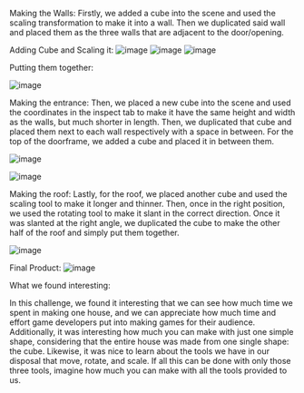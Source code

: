 Making the Walls: 
Firstly, we added a cube into the scene and used the scaling transformation to make it into a wall. Then we duplicated said wall and placed them as the three walls that are adjacent to the door/opening.

Adding Cube and Scaling it:
![image](https://github.com/user-attachments/assets/5f415dd1-1c42-4771-9004-6937355e6456)
![image](https://github.com/user-attachments/assets/035e04b6-1b93-4217-b8a7-a3ebf788f178)
![image](https://github.com/user-attachments/assets/41778f5f-0cb3-4275-b907-8bdb9d56f2cb)


Putting them together:


![image](https://github.com/user-attachments/assets/209ee3b6-c525-4442-9997-55a3e36de45e)


Making the entrance:
Then, we placed a new cube into the scene and used the coordinates in the inspect tab to make it have the same height and width as the walls, but much shorter in length.
Then, we duplicated that cube and placed them next to each wall respectively with a space in between. For the top of the doorframe, we added a cube and placed it in between them.

![image](https://github.com/user-attachments/assets/d52c0a39-6671-4132-b170-5ff7b0998b43)


![image](https://github.com/user-attachments/assets/2e7afd25-c14c-4768-96e0-7e66a2a1a435)


Making the roof:
Lastly, for the roof, we placed another cube and used the scaling tool to make it longer and thinner.
Then, once in the right position, we used the rotating tool to make it slant in the correct direction.
Once it was slanted at the right angle, we duplicated the cube to make the other half of the roof and simply put them together. 

![image](https://github.com/user-attachments/assets/f3896d6e-d9d5-42e3-b967-251997fb8ee7)

Final Product: 
![image](https://github.com/user-attachments/assets/01375f55-fa54-48cf-af95-a948dabaafca)

What we found interesting:

In this challenge, we found it interesting that we can see how much time we spent in making one house, 
and we can appreciate how much time and effort game developers put into making games for their audience. 
Additionally, it was interesting how much you can make with just one simple shape, considering that 
the entire house was made from one single shape: the cube. Likewise,  it was nice to learn about the
tools we have in our disposal that move, rotate, and scale. If all this can be done with only those 
three tools, imagine how much you can make with all the tools provided to us.
